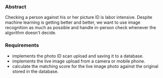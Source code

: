 ### Abstract

Checking a person against his or her picture ID is labor intensive. Despite machine learning is getting better and better, we want to use image recognition as much as possible and handle in-person check whenever the algorithm doesn't decide.


### Requirements

* implements the photo ID scan upload and saving it to a database.
* implements the live image upload from a camera or mobile phone.
* calculate the matching score for the live image photo against the original stored in the database.